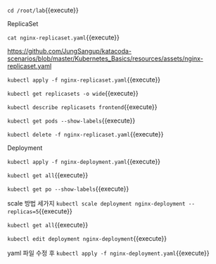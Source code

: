 


`cd /root/lab`{{execute}}

ReplicaSet

`cat nginx-replicaset.yaml`{{execute}}

https://github.com/JungSangup/katacoda-scenarios/blob/master/Kubernetes_Basics/resources/assets/nginx-replicaset.yaml

`kubectl apply -f nginx-replicaset.yaml`{{execute}}

`kubectl get replicasets -o wide`{{execute}}

`kubectl describe replicasets frontend`{{execute}}

`kubectl get pods --show-labels`{{execute}}


`kubectl delete -f nginx-replicaset.yaml`{{execute}}



Deployment

`kubectl apply -f nginx-deployment.yaml`{{execute}}

`kubectl get all`{{execute}}

`kubectl get po --show-labels`{{execute}}


scale 방법 세가지
`kubectl scale deployment nginx-deployment --replicas=5`{{execute}}

`kubectl get all`{{execute}}

`kubectl edit deployment nginx-deployment`{{execute}}

yaml 파일 수정 후
`kubectl apply -f nginx-deployment.yaml`{{execute}}
